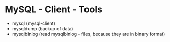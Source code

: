 # MySQL - Client - Tools 

  * mysql (mysql-client) 
  * mysqldump (backup of data)
  * mysqlbinlog (read mysqlbinlog - files, because they are in binary format) 

